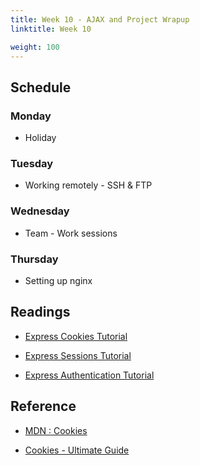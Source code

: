 ```yaml
---
title: Week 10 - AJAX and Project Wrapup
linktitle: Week 10

weight: 100
---
```


## Schedule

### Monday

* Holiday

### Tuesday

* Working remotely - SSH & FTP

### Wednesday

* Team - Work sessions

### Thursday

* Setting up nginx

## Readings

* [Express Cookies Tutorial](https://www.tutorialspoint.com/expressjs/expressjs_cookies.htm)  

* [Express Sessions Tutorial](https://www.tutorialspoint.com/expressjs/expressjs_sessions.htm)  

* [Express Authentication Tutorial](https://www.tutorialspoint.com/expressjs/expressjs_authentication.htm)  

## Reference

* [MDN : Cookies](https://developer.mozilla.org/en-US/docs/Web/HTTP/Cookies)

* [Cookies - Ultimate Guide](https://html.com/resources/cookies-ultimate-guide/)
